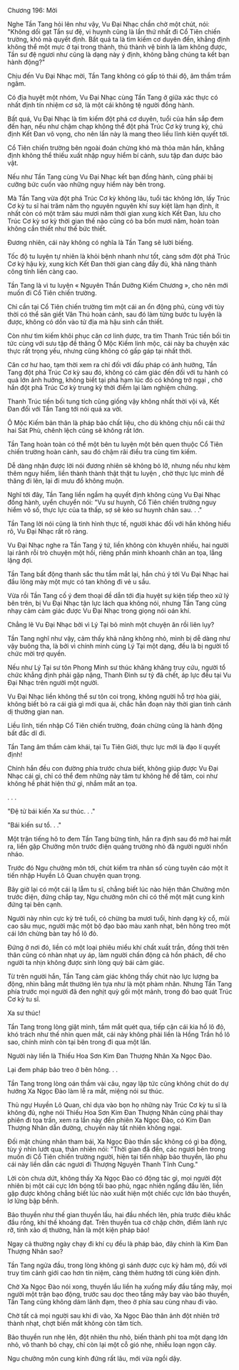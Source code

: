 




Chương 196: Mời


Nghe Tần Tang hỏi lên như vậy, Vu Đại Nhạc chần chờ một chút, nói: "Không dối gạt Tần sư đệ, vi huynh cũng là lần thứ nhất đi Cổ Tiên chiến trường, khó mà quyết định. Bất quá ta là tìm kiếm cơ duyên đến, khẳng định không thể một mực ở tại trong thành, thủ thành vệ binh là làm không được, Tần sư đệ ngươi như cũng là dạng này ý định, không bằng chúng ta kết bạn hành động?"

Chịu đến Vu Đại Nhạc mời, Tần Tang không có gấp tỏ thái độ, âm thầm trầm ngâm.

Có địa huyệt một nhóm, Vu Đại Nhạc cùng Tần Tang ở giữa xác thực có nhất định tín nhiệm cơ sở, là một cái không tệ người đồng hành.

Bất quá, Vu Đại Nhạc là tìm kiếm đột phá cơ duyên, tuổi của hắn sắp đem đến hạn, nếu như chậm chạp không thể đột phá Trúc Cơ kỳ trung kỳ, chú định Kết Đan vô vọng, cho nên lần này là mang theo liều lĩnh kiên quyết tới.

Cổ Tiên chiến trường bên ngoài đoán chừng khó mà thỏa mãn hắn, khẳng định không thể thiếu xuất nhập nguy hiểm bí cảnh, sưu tập đan dược bảo vật.

Nếu như Tần Tang cùng Vu Đại Nhạc kết bạn đồng hành, cũng phải bị cưỡng bức cuốn vào những nguy hiểm này bên trong.

Mà Tần Tang vừa đột phá Trúc Cơ kỳ không lâu, tuổi tác không lớn, lấy Trúc Cơ kỳ tu sĩ hai trăm năm thọ nguyên nguyên khí suy kiệt làm hạn định, ít nhất còn có một trăm sáu mươi năm thời gian xung kích Kết Đan, lưu cho Trúc Cơ kỳ sơ kỳ thời gian thế nào cũng có ba bốn mươi năm, hoàn toàn không cần thiết như thế bức thiết.

Đương nhiên, cái này không có nghĩa là Tần Tang sẽ lười biếng.

Tốc độ tu luyện tự nhiên là khỏi bệnh nhanh như tốt, càng sớm đột phá Trúc Cơ kỳ hậu kỳ, xung kích Kết Đan thời gian càng đầy đủ, khả năng thành công tính liền càng cao.

Tần Tang là vì tu luyện « Nguyên Thần Dưỡng Kiếm Chương », cho nên mới muốn đi Cổ Tiên chiến trường.

Chỉ cần tại Cổ Tiên chiến trường tìm một cái an ổn động phủ, cùng với tùy thời có thể săn giết Vân Thú hoàn cảnh, sau đó làm từng bước tu luyện là được, không có dồn vào tử địa mà hậu sinh cần thiết.

Còn như tìm kiếm khôi phục căn cơ linh dược, tra tìm Thanh Trúc tiền bối tin tức cùng với sưu tập đề thăng Ô Mộc Kiếm linh mộc, cái này ba chuyện xác thực rất trọng yếu, nhưng cũng không có gấp gáp tại nhất thời.

Căn cơ hư hao, tạm thời xem ra chỉ đối với đấu pháp có ảnh hưởng, Tần Tang đột phá Trúc Cơ kỳ sau đó, không có cảm giác đến đối với tu hành có quá lớn ảnh hưởng, không biết tại phá hạm lúc đó có không trở ngại , chờ hắn đột phá Trúc Cơ kỳ trung kỳ thời điểm lại làm nghiệm chứng.

Thanh Trúc tiền bối tung tích cũng giống vậy không nhất thời vội vã, Kết Đan đối với Tần Tang tới nói quá xa vời.

Ô Mộc Kiếm bản thân là pháp bảo chất liệu, cho dù không chịu nổi cái thứ hai Sát Phù, chênh lệch cũng sẽ không rất lớn.

Tần Tang hoàn toàn có thể một bên tu luyện một bên quen thuộc Cổ Tiên chiến trường hoàn cảnh, sau đó chậm rãi điều tra cùng tìm kiếm.

Dễ dàng nhận được lời nói đương nhiên sẽ không bỏ lỡ, nhưng nếu như kèm thêm nguy hiểm, liền thành thành thật thật tu luyện , chờ thực lực mình đề thăng đi lên, lại đi mưu đồ không muộn.

Nghĩ tới đây, Tần Tang liền ngầm hạ quyết định không cùng Vu Đại Nhạc đồng hành, uyển chuyển nói: "Vu sư huynh, Cổ Tiên chiến trường nguy hiểm vô số, thực lực của ta thấp, sợ sẽ kéo sư huynh chân sau. . ."

Tần Tang lời nói cũng là tình hình thực tế, người khác đối với hắn không hiểu rõ, Vu Đại Nhạc rất rõ ràng.

Vu Đại Nhạc nghe ra Tần Tang ý tứ, liền không còn khuyên nhiều, hai người lại rảnh rỗi trò chuyện một hồi, riêng phần mình khoanh chân an tọa, lẳng lặng đợi.

Tần Tang bất động thanh sắc thu tầm mắt lại, hắn chú ý tới Vu Đại Nhạc hai đầu lông mày một mực có tan không đi vẻ u sầu.

Vừa rồi Tần Tang cố ý đem thoại đề dẫn tới địa huyệt sự kiện tiếp theo xử lý bên trên, bị Vu Đại Nhạc tận lực lách qua không nói, nhưng Tần Tang cũng nhạy cảm cảm giác được Vu Đại Nhạc trong giọng nói oán khí.

Chẳng lẽ Vu Đại Nhạc bởi vì Lý Tại bỏ mình một chuyện ăn rồi liên lụy?

Tần Tang nghĩ như vậy, cảm thấy khả năng không nhỏ, mình bị dễ dàng như vậy buông tha, là bởi vì chính mình cùng Lý Tại một dạng, đều là bị người tổ chức mời trợ quyền.

Nếu như Lý Tại sư tôn Phong Minh sư thúc khăng khăng truy cứu, người tổ chức khẳng định phải gặp nặng, Thanh Đình sư tỷ đã chết, áp lực đều tại Vu Đại Nhạc trên người một người.

Vu Đại Nhạc liền không thể sư tôn coi trọng, không người hỗ trợ hòa giải, không biết bỏ ra cái giá gì mới qua ải, chắc hẳn đoạn này thời gian tình cảnh dị thường gian nan.

Liều lĩnh, tiến nhập Cổ Tiên chiến trường, đoán chừng cũng là hành động bất đắc dĩ đi.

Tần Tang âm thầm cảm khái, tại Tu Tiên Giới, thực lực mới là đạo lí quyết định!

Chính hắn đều con đường phía trước chưa biết, không giúp được Vu Đại Nhạc cái gì, chỉ có thể đem những này tâm tư không hề để tâm, coi như không hề phát hiện thứ gì, nhắm mắt an tọa.

. . .

"Đệ tử bái kiến Xa sư thúc. . ."

"Bái kiến sư tổ. . ."

Một trận tiếng hô to đem Tần Tang bừng tỉnh, hắn ra định sau đó mở hai mắt ra, liền gặp Chưởng môn trước điện quảng trường nhỏ đã người người nhốn nháo.

Trước đó Ngu chưởng môn tới, chút kiểm tra nhân số cùng tuyên cáo một ít tiến nhập Huyền Lô Quan chuyện quan trọng.

Bây giờ lại có một cái lạ lẫm tu sĩ, chẳng biết lúc nào hiện thân Chưởng môn trước điện, đứng chắp tay, Ngu chưởng môn chỉ có thể một mặt cung kính đứng tại bên cạnh.

Người này nhìn cực kỳ trẻ tuổi, có chừng ba mươi tuổi, hình dạng kỳ cổ, mũi cao sâu mục, người mặc một bộ đạo bào màu xanh nhạt, bên hông treo một cái lớn chừng bàn tay hồ lô đỏ.

Đứng ở nơi đó, liền có một loại phiêu miểu khí chất xuất trần, đồng thời trên thân cũng có nhàn nhạt uy áp, làm người chấn động cả hồn phách, để cho người ta nhịn không được sinh lòng quỳ bái cảm giác.

Từ trên người hắn, Tần Tang cảm giác không thấy chút nào lực lượng ba động, nhìn bằng mắt thường lên tựa như là một phàm nhân. Nhưng Tần Tang phía trước mọi người đã đen nghịt quỳ gối một mảnh, trong đó bao quát Trúc Cơ kỳ tu sĩ.

Xa sư thúc!

Tần Tang trong lòng giật mình, tầm mắt quét qua, tiếp cận cái kia hồ lô đỏ, khó trách như thế nhìn quen mắt, cái này không phải liền là Hồng Trần hồ lô sao, chính mình còn tại bên trong đi qua một lần.

Người này liền là Thiếu Hoa Sơn Kim Đan Thượng Nhân Xa Ngọc Đào.

Lại đem pháp bảo treo ở bên hông. . .

Tần Tang trong lòng oán thầm vài câu, ngay lập tức cũng không chút do dự hướng Xa Ngọc Đào làm lễ ra mắt, miệng nói sư thúc.

Thủ ngự Huyền Lô Quan, chỉ dựa vào bọn họ những này Trúc Cơ kỳ tu sĩ là không đủ, nghe nói Thiếu Hoa Sơn Kim Đan Thượng Nhân cũng phải thay phiên đi tọa trấn, xem ra lần này đến phiên Xa Ngọc Đào, có Kim Đan Thượng Nhân dẫn đường, chuyến này tất nhiên không ngại.

Đối mặt chúng nhân tham bái, Xa Ngọc Đào thần sắc không có gì ba động, tùy ý nhìn lướt qua, thản nhiên nói: "Thời gian đã đến, các ngươi bên trong muốn đi Cổ Tiên chiến trường người, hiện tại tiến nhập bảo thuyền, lão phu cái này liền dẫn các ngươi đi Thượng Nguyên Thanh Tĩnh Cung."

Lời còn chưa dứt, không thấy Xa Ngọc Đào có động tác gì, mọi người đột nhiên bị một cái cực lớn bóng tối bao phủ, ngạc nhiên ngẩng đầu lên, liền gặp được không chẳng biết lúc nào xuất hiện một chiếc cực lớn bảo thuyền, lơ lửng bập bềnh.

Bảo thuyền như thế gian thuyền lầu, hai đầu nhếch lên, phía trước điêu khắc đầu rồng, khí thế khoáng đạt. Trên thuyền tua cờ chập chờn, điềm lành rực rỡ, tinh xảo dị thường, hẳn là một kiện pháp bảo!

Ngay cả thường ngày chạy đi khí cụ đều là pháp bảo, đây chính là Kim Đan Thượng Nhân sao?

Tần Tang ngửa đầu, trong lòng không gì sánh được cực kỳ hâm mộ, đối với truy tìm cảnh giới cao hơn tín niệm, càng thêm hướng tới cùng kiên định.

Chờ Xa Ngọc Đào nói xong, thuyền lầu liền hạ xuống mấy đầu tầng mây, mọi người một trận bạo động, trước sau dọc theo tầng mây bay vào bảo thuyền, Tần Tang cũng không dám lãnh đạm, theo ở phía sau cùng nhau đi vào.

Chờ tất cả mọi người sau khi đi vào, Xa Ngọc Đào thân ảnh đột nhiên trở thành nhạt, chợt biến mất không còn tăm tích.

Bảo thuyền run nhẹ lên, đột nhiên thu nhỏ, biến thành phi toa một dạng lớn nhỏ, vô thanh bỏ chạy, chỉ còn lại một cỗ gió nhẹ, nhiễu loạn ngọn cây.

Ngu chưởng môn cung kính đứng rất lâu, mới vừa ngồi dậy.




